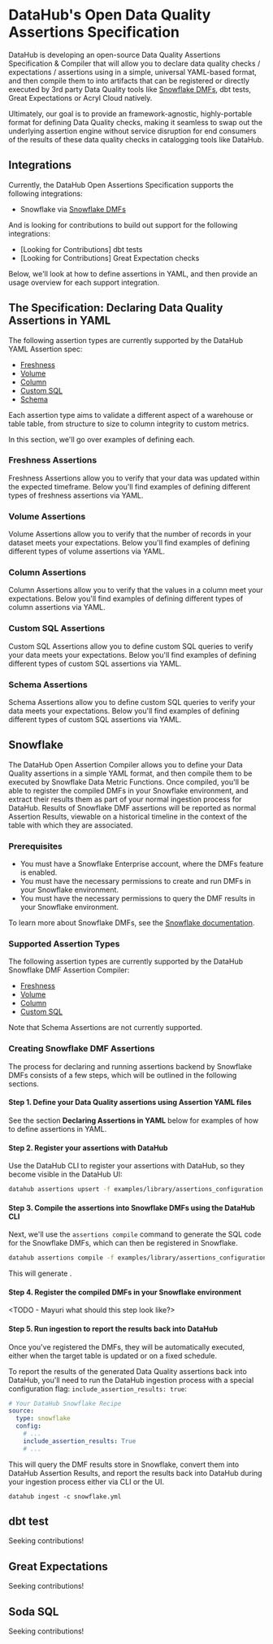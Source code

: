 # DataHub's Open Data Quality Assertions Specification

DataHub is developing an open-source Data Quality Assertions Specification & Compiler that will allow you to declare data quality checks / expectations / assertions using in a simple, universal
YAML-based format, and then compile them to into artifacts that can be registered or directly executed by 3rd party Data Quality tools like [Snowflake DMFs](https://docs.snowflake.com/en/user-guide/data-quality-intro), 
dbt tests, Great Expectations or Acryl Cloud natively. 

Ultimately, our goal is to provide an framework-agnostic, highly-portable format for defining Data Quality checks, making it seamless to swap out the underlying
assertion engine without service disruption for end consumers of the results of these data quality checks in catalogging tools like DataHub. 

## Integrations

Currently, the DataHub Open Assertions Specification supports the following integrations:

- Snowflake via [Snowflake DMFs](https://docs.snowflake.com/en/user-guide/data-quality-intro)

And is looking for contributions to build out support for the following integrations:

- [Looking for Contributions] dbt tests
- [Looking for Contributions] Great Expectation checks

Below, we'll look at how to define assertions in YAML, and then provide an usage overview for each support integration.

## The Specification: Declaring Data Quality Assertions in YAML

The following assertion types are currently supported by the DataHub YAML Assertion spec:

- [Freshness](/docs/managed-datahub/observe/freshness-assertions.md) 
- [Volume](/docs/managed-datahub/observe/volume-assertions.md)
- [Column](/docs/managed-datahub/observe/column-assertions.md)
- [Custom SQL](/docs/managed-datahub/observe/custom-sql-assertions.md)
- [Schema](/docs/managed-datahub/observe/schema-assertions.md)

Each assertion type aims to validate a different aspect of a warehouse or table table, from
structure to size to column integrity to custom metrics. 

In this section, we'll go over examples of defining each. 

### Freshness Assertions

Freshness Assertions allow you to verify that your data was updated within the expected timeframe.
Below you'll find examples of defining different types of freshness assertions via YAML. 

<TODO Mayuri Help> 

### Volume Assertions

Volume Assertions allow you to verify that the number of records in your dataset meets your expectations.
Below you'll find examples of defining different types of volume assertions via YAML.

<TODO Mayuri Help> 

### Column Assertions

Column Assertions allow you to verify that the values in a column meet your expectations.
Below you'll find examples of defining different types of column assertions via YAML.

<TODO Mayuri Help> 

### Custom SQL Assertions

Custom SQL Assertions allow you to define custom SQL queries to verify your data meets your expectations.
Below you'll find examples of defining different types of custom SQL assertions via YAML.

<TODO Mayuri Help> 

### Schema Assertions

Schema Assertions allow you to define custom SQL queries to verify your data meets your expectations.
Below you'll find examples of defining different types of custom SQL assertions via YAML.

<TODO Mayuri Help> 

## Snowflake

The DataHub Open Assertion Compiler allows you to define your Data Quality assertions in a simple YAML format, and then compile them to be executed by Snowflake Data Metric Functions.
Once compiled, you'll be able to register the compiled DMFs in your Snowflake environment, and extract their results them as part of your normal ingestion process for DataHub.
Results of Snowflake DMF assertions will be reported as normal Assertion Results, viewable on a historical timeline in the context
of the table with which they are associated.

### Prerequisites

- You must have a Snowflake Enterprise account, where the DMFs feature is enabled.
- You must have the necessary permissions to create and run DMFs in your Snowflake environment.
- You must have the necessary permissions to query the DMF results in your Snowflake environment.

To learn more about Snowflake DMFs, see the [Snowflake documentation](https://docs.snowflake.com/en/user-guide/data-quality-intro).

### Supported Assertion Types

The following assertion types are currently supported by the DataHub Snowflake DMF Assertion Compiler:

- [Freshness](/docs/managed-datahub/observe/freshness-assertions.md)
- [Volume](/docs/managed-datahub/observe/volume-assertions.md)
- [Column](/docs/managed-datahub/observe/column-assertions.md)
- [Custom SQL](/docs/managed-datahub/observe/custom-sql-assertions.md)

Note that Schema Assertions are not currently supported. 

### Creating Snowflake DMF Assertions

The process for declaring and running assertions backend by Snowflake DMFs consists of a few steps, which will be outlined
in the following sections.


#### Step 1. Define your Data Quality assertions using Assertion YAML files

See the section **Declaring Assertions in YAML** below for examples of how to define assertions in YAML.


#### Step 2. Register your assertions with DataHub

Use the DataHub CLI to register your assertions with DataHub, so they become visible in the DataHub UI:

```bash
datahub assertions upsert -f examples/library/assertions_configuration.yml
```


#### Step 3. Compile the assertions into Snowflake DMFs using the DataHub CLI

Next, we'll use the `assertions compile` command to generate the SQL code for the Snowflake DMFs,
which can then be registered in Snowflake.

```bash
datahub assertions compile -f examples/library/assertions_configuration.yml -p snowflake
```

This will generate <MAYURI TODO>.


#### Step 4. Register the compiled DMFs in your Snowflake environment

<TODO - Mayuri what should this step look like?>


#### Step 5. Run ingestion to report the results back into DataHub

Once you've registered the DMFs, they will be automatically executed, either when the target table is updated or on a fixed 
schedule.

To report the results of the generated Data Quality assertions back into DataHub, you'll need to run the DataHub ingestion process with a special configuration
flag: `include_assertion_results: true`:

```yaml
# Your DataHub Snowflake Recipe
source:
  type: snowflake
  config:
    # ...
    include_assertion_results: True
    # ...
```

This will query the DMF results store in Snowflake, convert them into DataHub Assertion Results, and report the results back into DataHub during your ingestion process
either via CLI or the UI.

`datahub ingest -c snowflake.yml`

## dbt test

Seeking contributions!

## Great Expectations

Seeking contributions!

## Soda SQL 

Seeking contributions!